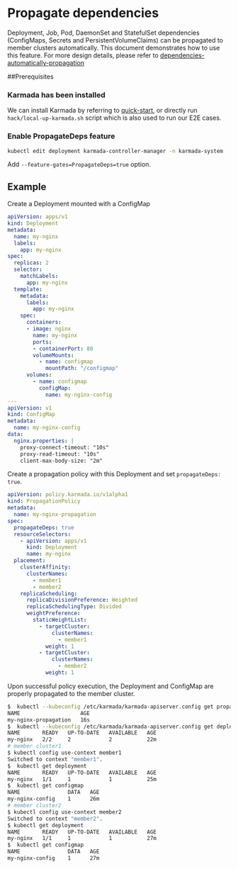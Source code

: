 # Propagate dependencies
Deployment, Job, Pod, DaemonSet and StatefulSet dependencies (ConfigMaps, Secrets and PersistentVolumeClaims) can be propagated to member
clusters automatically. This document demonstrates how to use this feature. For more design details, please refer to
[dependencies-automatically-propagation](../proposals/dependencies-automatically-propagation/README.md)

##Prerequisites
### Karmada has been installed

We can install Karmada by referring to [quick-start](https://github.com/karmada-io/karmada#quick-start), or directly run
`hack/local-up-karmada.sh` script which is also used to run our E2E cases.

### Enable PropagateDeps feature
```bash
kubectl edit deployment karmada-controller-manager -n karmada-system
```
Add `--feature-gates=PropagateDeps=true` option.

## Example
Create a Deployment mounted with a ConfigMap
```yaml
apiVersion: apps/v1
kind: Deployment
metadata:
  name: my-nginx
  labels:
    app: my-nginx
spec:
  replicas: 2
  selector:
    matchLabels:
      app: my-nginx
  template:
    metadata:
      labels:
        app: my-nginx
    spec:
      containers:
      - image: nginx
        name: my-nginx
        ports:
        - containerPort: 80
        volumeMounts:
          - name: configmap
            mountPath: "/configmap"
      volumes:
        - name: configmap
          configMap:
            name: my-nginx-config
---
apiVersion: v1
kind: ConfigMap
metadata:
  name: my-nginx-config
data:
  nginx.properties: |
    proxy-connect-timeout: "10s"
    proxy-read-timeout: "10s"
    client-max-body-size: "2m"
```
Create a propagation policy with this Deployment and set `propagateDeps: true`.
```yaml
apiVersion: policy.karmada.io/v1alpha1
kind: PropagationPolicy
metadata:
  name: my-nginx-propagation
spec:
  propagateDeps: true
  resourceSelectors:
    - apiVersion: apps/v1
      kind: Deployment
      name: my-nginx
  placement:
    clusterAffinity:
      clusterNames:
        - member1
        - member2
    replicaScheduling:
      replicaDivisionPreference: Weighted
      replicaSchedulingType: Divided
      weightPreference:
        staticWeightList:
          - targetCluster:
              clusterNames:
                - member1
            weight: 1
          - targetCluster:
              clusterNames:
                - member2
            weight: 1
```
Upon successful policy execution, the Deployment and ConfigMap are properly propagated to the member cluster.
```bash
$  kubectl --kubeconfig /etc/karmada/karmada-apiserver.config get propagationpolicy
NAME                   AGE
my-nginx-propagation   16s
$  kubectl --kubeconfig /etc/karmada/karmada-apiserver.config get deployment
NAME       READY   UP-TO-DATE   AVAILABLE   AGE
my-nginx   2/2     2            2           22m
# member cluster1
$ kubectl config use-context member1
Switched to context "member1".
$  kubectl get deployment
NAME       READY   UP-TO-DATE   AVAILABLE   AGE
my-nginx   1/1     1            1           25m
$  kubectl get configmap
NAME               DATA   AGE
my-nginx-config    1      26m
# member cluster2
$ kubectl config use-context member2
Switched to context "member2".
$ kubectl get deployment
NAME       READY   UP-TO-DATE   AVAILABLE   AGE
my-nginx   1/1     1            1           27m
$  kubectl get configmap
NAME               DATA   AGE
my-nginx-config    1      27m
```
